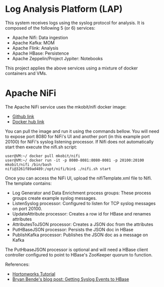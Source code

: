 # Log Analysis Platform (LAP)

This system receives logs using the syslog protocol for analysis.
It is composed of the following 5 (or 6) services:
 - Apache Nifi: Data ingestion
 - Apache Kafka: MOM
 - Apache Flink: Analysis
 - Apache HBase: Persistence
 - Apache Zeppelin/Project Jypiter: Notebooks

This project applies the above services using a mixture of docker containers and VMs.
# Apache NiFi
The Apache NiFi service uses the mkobit/nifi docker image:
 - [Github link](url=https://github.com/mkobit/docker-nifi)
 - [Docker hub link](url=https://hub.docker.com/r/mkobit/nifi/)

You can pull the image and run it using the commands bellow. 
You will need to expose port 8080 for NiFi's UI and another port (in this example port 20100) for NiFi's syslog listening processor. 
If Nifi does not automatically start then execute the nifi.sh script:
```
user@VM:~/ docker pull mkobit/nifi
user@VM:~/ docker run -it -p 8080-8081:8080-8081 -p 20100:20100 mkobit/nifi /bin/bash 
nifi@3261f89ad489:/opt/nifi/bin$ ./nifi.sh start
```
Once you can access the NiFi UI, upload the nifiTemplate.xml file to Nifi.
The template contains:
 - Log Generator and Data Enrichment process groups: These process groups create example syslog messages.
 - ListenSyslog processor: Configured to listen for TCP syslog messages on port 20100.
 - UpdateAttribute processor: Creates a row id for HBase and renames attributes
 - AttributesToJSON processor: Creates a JSON doc from the attributes 
 - PutHBaseJSON processor: Persists the JSON doc in HBase
 - PublishKafka processor: Publishes the JSON doc as a message on Kafka
 
The PutHbaseJSON processor is optional and will need a HBase client controller configured to point to HBase's ZooKeeper quorum to function.

References:
 - [Hortonworks Tutorial](url=https://hortonworks.com/hadoop-tutorial/how-to-refine-and-visualize-server-log-data/)
 - [Bryan Bende's blog post: Getting Syslog Events to HBase](url=https://blogs.apache.org/nifi/entry/storing_syslog_events_in_hbase)
 
